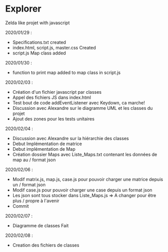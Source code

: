 # Explorer
Zelda like projet with javascript

2020/01/29 :
+ Specifications.txt created
+ index.html, script.js, master.css Created
+ script.js Map class added

2020/01/30 :

+ function to print map added to map class in script.js

2020/02/03 :

+ Création d'un fichier javascript par classes
+ Appel des fichiers JS dans index.html
+ Test bout de code addEventListener avec Keydown, ca marche!
+ Discussion avec Alexandre sur le diagramme UML et les classes du projet
+ Ajout des zones pour les tests unitaires

2020/02/04 :

+ Discussion avec Alexandre sur la hiérarchie des classes
+ Debut Implémentation de matrice
+ Debut implémentation de Map
+ Création dossier Maps avec Liste_Maps.txt contenant les données de map au
/ format json

2020/02/06 :

+ Modif matrix.js, map.js, case.js pour pouvoir charger une matrice depuis un
/ format json
+ Modif case.js pour pouvoir charger une case depuis un format json
+ Les json sont tous stocker dans Liste_Maps.js => A changer pour être plus
/ propre à l'avenir
+ Commit

2020/02/07 :

+ Diagramme de classes Fait

2020/02/08 :

+ Creation des fichiers de classes
